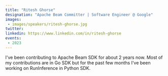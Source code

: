 ```yaml
---
title: "Ritesh Ghorse"
designation: "Apache Beam Committer | Software Engineer @ Google"
images:
 - images/speakers/ritesh-ghorse.jpg
twitter: 
linkedin: https://www.linkedin.com/in/ritesh-ghorse
events:
 - 2023
---
```


I've been contributing to Apache Beam SDK for about 2 years now. Most of my contributions are in Go SDK but for the past few months I've been working on RunInference in Python SDK.